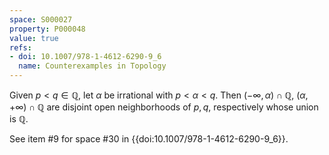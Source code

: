 ```yaml
---
space: S000027
property: P000048
value: true
refs:
- doi: 10.1007/978-1-4612-6290-9_6
  name: Counterexamples in Topology
---
```


Given $p < q \in \mathbb{Q}$, let $\alpha$ be irrational with $p < \alpha < q$. Then $( - \infty , \alpha ) \cap \mathbb{Q}$, $(\alpha , + \infty ) \cap \mathbb{Q}$ are disjoint open neighborhoods of $p,q$, respectively whose union is $\mathbb{Q}$.

See item #9 for space #30 in {{doi:10.1007/978-1-4612-6290-9_6}}.
